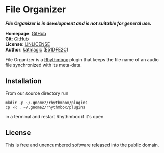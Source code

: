 File Organizer
==============
_**File Organizer is in development and is not suitable for general use.**_

**Homepage**: [GitHub](https://github.com/katmagic/File-Organizer)<br />
**Git**: [GitHub](git://github.com/katmagic/File-Organizer.git)<br />
**License**: [UNLICENSE](http://unlicense.org)<br />
**Author**: [katmagic](mailto:the.magical.kat@gmail.com) ([E51DFE2C][key])

[key]: https://keyserver.pgp.com/vkd/DownloadKey.event?keyid=0xD1EACB65E51DFE2C>

File Organizer is a [Rhythmbox][] plugin that keeps the file name of an audio
file synchronized with its meta-data.

[Rhythmbox]: <http://projects.gnome.org/rhythmbox/>

Installation
------------

From our source directory run

	mkdir -p ~/.gnome2/rhythmbox/plugins
	cp -R . ~/.gnome2/rhythmbox/plugins

in a terminal and restart Rhythmbox if it's open.

License
-------

This is free and unencumbered software released into the public domain.
